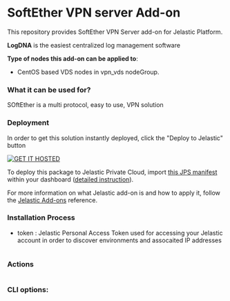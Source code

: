 # SoftEther VPN server Add-on

This repository provides SoftEther VPN Server add-on for Jelastic Platform.

**LogDNA** is the easiest centralized log management software

**Type of nodes this add-on can be applied to**: 
- CentOS based VDS nodes in vpn_vds nodeGroup.

### What it can be used for?
SOftEther is a multi protocol, easy to use, VPN solution

### Deployment
In order to get this solution instantly deployed, click the "Deploy to Jelastic" button

[![GET IT HOSTED](https://raw.githubusercontent.com/jelastic-jps/jpswiki/master/images/getithosted.png)](https://app.j.layershift.co.uk/?manifest=https://raw.githubusercontent.com/layershift/jps-softether/main/install_vpn.jps)

To deploy this package to Jelastic Private Cloud, import [this JPS manifest](https://raw.githubusercontent.com/layershift/jps-softether/main/install_vpn.jps) within your dashboard ([detailed instruction](https://docs.jelastic.com/environment-export-import#import)).

For more information on what Jelastic add-on is and how to apply it, follow the [Jelastic Add-ons](https://github.com/jelastic-jps/jpswiki/wiki/Jelastic-Addons) reference.

### Installation Process

* token : Jelastic Personal Access Token used for accessing your Jelastic account in order to discover environments and assocaited IP addresses
```
```

### Actions
```
```

### CLI options:
```
```
